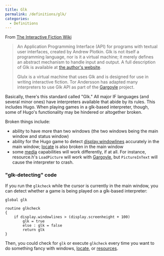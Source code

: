 ```yaml
---
title: Glk
permalink: /definitions/glk/
categories: 
  - Definitions
---
```


From [The Interactive Fiction Wiki](http://www.ifwiki.org)

>An Application Programming Interface (API) for programs with textual user interfaces, created by Andrew Plotkin. Glk is not itself a programming language, nor is it a virtual machine; it merely defines an abstract mechanism to handle input and output. A full description of Glk is available at [the author's website](http://eblong.com/zarf/glk/).
>
>Glulx is a virtual machine that uses Glk and is designed for use in writing interactive fiction. Tor Andersson has adapted many interpreters to use Glk API as part of the [Gargoyle](/interpreters/gargoyle/) project.

Basically, there's this standard called "Glk." All major IF languages
(and several minor ones) have interpreters available that abide by its
rules. This includes Hugo. When playing games in a glk-based
interpreter, though, some of Hugo's functionality may be hindered or
altogether broken.

Broken things include:

-   ability to have more than two windows (the two windows being the
    main window and status window)
-   ability for the Hugo game to detect
    [display.windowlines](/guts/display-object/) accurately in the
    main window; [locate](/input-output/locate/) is also broken in the main
    window
-   some [media](/basics/resources/) capabilities will work
    differently, if at all. For instance,
    resource.h's `LoadPicture` will work with
    [Gargoyle](/interpreters/gargoyle/), but `PictureInText` will cause the
    interpreter to crash.

### "glk-detecting" code

If you run the `glkcheck` while the cursor is currently in the main
window, you can detect whether a game is being played on a glk-based
interpreter:

    global glk

    routine glkcheck
    {
        if display.windowlines > (display.screenheight + 100)
            glk = true
            else : glk = false
            return glk
    }

Then, you could check for `glk` or execute `glkcheck` every time you
want to do something fancy with windows, [locate](/input-output/locate/), or
[resources](/basics/resources/).
